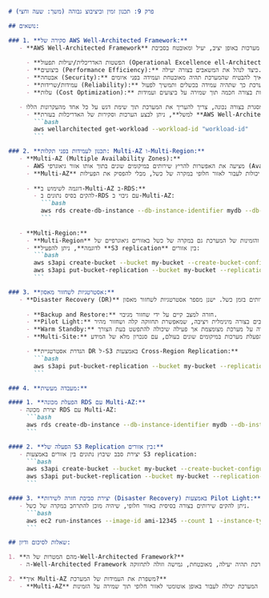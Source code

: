 ```markdown
# פרק 9: תכנון זמין וביציבוצ גבוהה (משך: שעה וחצי)

## נושאים:

### 1. **סקירה של AWS Well-Architected Framework:**
   - **AWS Well-Architected Framework** הוא מסגרת שמספקת כלים והנחות עבודה לבניית מערכות באופן יציב, יעיל ומאובטח בסביבת AWS. המסגרת מחולקת ל-5 מטרוצ עיקריות:
   
     - **הפשטות האדריכלית/יעילות תפעול (Operational Excellence ell-Architected T):** כיצד להבטיח ביצועים יציבים ומיטביים בסביבה.
     - **ביצועים (Performance Efficiency):** כיצד לנהל את המשאבים בצורה יעילה.
     - **אבטחה (Security):** איך להבטיח שהמערכת תהיה מאובטחת ועמידה בפני איומים.
     - **עמידות/שרידות (Reliability):** איך לעצב את המערכת כך שתהיה עמידה בכשלים ותמשיך לפעול.
     - **עלות (Cost Optimization):** איך לנהל עלויות בצורה חכמה תוך שמירה על ביצועים ועמידות.

   - כדי ליישם את המסגרת בצורה נכונה, צריך להעריך את המערכת תוך שימת דגש על כל אחד מהעקרונות הללו.
     - **למשל**, ניתן לבצע הערכות וסקירות של האדריכלות בעזרת **AWS Well-Architected Tool**:
       ```bash
       aws wellarchitected get-workload --workload-id "workload-id"
       ```

### 2. **תכנון לעמידות בפני תקלות: Multi-AZ ו-Multi-Region:**
   - **Multi-AZ (Multiple Availability Zones):**
     - AWS מציעה את האפשרות להריץ שירותים במיקומים שונים בתוך אותו אזור גיאוגרפי (Availability Zone), מה שמגביר את היכולת להתמודד עם כשלונות של תשתיות.
     - **Multi-AZ** משפר את העמידות בפני תקלות בכך שמערכות יכולות לעבור לאזור חלופי במקרה של כשל, מבלי להפסיק את הפעילות.
   
     - **דוגמה לשימוש ב-Multi-AZ ב-RDS:**
       - להקים בסיס נתונים ב-RDS עם גיבוי ב-Multi-AZ:
         ```bash
         aws rds create-db-instance --db-instance-identifier mydb --db-instance-class db.t3.micro --engine mysql --allocated-storage 20 --multi-az --master-username admin --master-user-password password --backup-retention-period 7
         ```
   
   - **Multi-Region:**
     - **Multi-Region** עוזר לשפר את הגמישות והזמינות של המערכת גם במקרה של כשל באזורים גיאוגרפיים של AWS. המידע נשמר בכמה אזורים גיאוגרפיים, כך שבמקרה של אובדן אזור גיאוגרפי אחד, המערכת יכולה לפעול מאזור אחר.
     - **לדוגמה**, ניתן להפעיל **S3 replication** בין אזורים:
       ```bash
       aws s3api create-bucket --bucket my-bucket --create-bucket-configuration LocationConstraint=us-west-2
       aws s3api put-bucket-replication --bucket my-bucket --replication-configuration file://replication.json
       ```

### 3. **אסטרטגיות לשחזור מאסון:**
   - **Disaster Recovery (DR)** עוסקת בהכנה מראש על מנת למנוע אובדן נתונים ושיבושים בשירותים בזמן כשל. ישנן מספר אסטרטגיות לשחזור מאסון:
   
     - **Backup and Restore:** חזרה למצב קיים על ידי שחזור מגיבוי.
     - **Pilot Light:** הפעלת שירותים חשובים בצורה מינימלית ויציבה, שמאפשרת תחזוקה קלה ושחזור מהיר.
     - **Warm Standby:** שמירה על מערכת מצומצמת אך פעילה שיכולה להתפשט בעת הצורך.
     - **Multi-Site:** הפעלת מערכות במיקומים שונים בעולם, עם סנכרון מלא של המידע.

     - **הגדרת אסטרטגיית DR ל-S3 באמצעות Cross-Region Replication:**
       ```bash
       aws s3api put-bucket-replication --bucket my-bucket --replication-configuration file://replication.json
       ```

### 4. **מעבדה מעשית:**

#### 1. **הפעלת מכונה RDS עם Multi-AZ:**
   - יצירת מכונה RDS עם Multi-AZ:
     ```bash
     aws rds create-db-instance --db-instance-identifier mydb --db-instance-class db.t3.micro --engine mysql --allocated-storage 20 --multi-az --master-username admin --master-user-password password --backup-retention-period 7
     ```

#### 2. **הפעלה של S3 Replication בין אזורים:**
   - יצירת סבב שיבוץ נתונים בין אזורים באמצעות S3 replication:
     ```bash
     aws s3api create-bucket --bucket my-bucket --create-bucket-configuration LocationConstraint=us-west-2
     aws s3api put-bucket-replication --bucket my-bucket --replication-configuration file://replication.json
     ```

#### 3. **יצירת סביבת חזרה לשירות (Disaster Recovery) באמצעות Pilot Light:**
   - ניתן להקים שירותים בצורה בסיסית באזור חלופי, שיהיה מוכן להתרחב במקרה של כשל.
     ```bash
     aws ec2 run-instances --image-id ami-12345 --count 1 --instance-type t2.micro --subnet-id subnet-12345
     ```

## שאלות לסיכום ודיון:

1. **מהם המטרות של ה-Well-Architected Framework?**
   - ה-Well-Architected Framework כולל את המטרות: יעילות תפעול/אדריכלות, ביצועים, אבטחה, חוסן, עלות. כל עמודה מתמקדת בהיבט שונה של תכנון אדריכלי, ומטרתה להבטיח שהמערכת תהיה יעילה, מאובטחת, גמישה וזולה לתחזוקה.

2. **איך Multi-AZ משפרת את העמידות של המערכת?**
   - **Multi-AZ** מבטיחה שהמערכת תוכל להמשיך לפעול גם במקרה של כשל בתשתית של אזור גיאוגרפי ספציפי. כאשר מכונה או משאב אחד נכשל, המערכת יכולה לעבור באופן אוטומטי לאזור חלופי תוך שמירה על הזמינות.
```